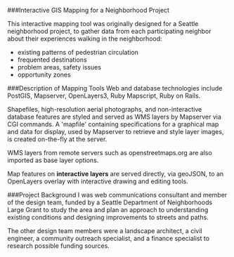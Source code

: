 ###Interactive GIS Mapping for a Neighborhood Project



This interactive mapping tool was originally designed for a Seattle neighborhood project, to gather data from each participating neighbor about their experiences walking in the neighborhood:

* existing patterns of pedestrian circulation
* frequented destinations
* problem areas, safety issues
* opportunity zones

###Description of Mapping Tools
Web and database technologies include PostGIS, Mapserver, OpenLayers3, Ruby Mapscript, Ruby on Rails.

Shapefiles, high-resolution aerial photographs, and non-interactive database features are styled and served as WMS layers by Mapserver via CGI commands. A 'mapfile' containing specifications for a graphical map and data for display, used by Mapserver to retrieve and style layer images, is created on-the-fly at the server.  

WMS layers from remote servers such as openstreetmaps.org are also imported as base layer options.

Map features on **interactive layers** are served directly, via geoJSON, to an OpenLayers overlay with interactive drawing and editing tools.


###Project Background
I was web communications consultant and member of the design team, funded by a Seattle Department of Neighborhoods Large Grant to study the area and plan an approach to understanding existing conditions and designing improvements to streets and paths. 

The other design team members were a landscape architect, a civil engineer, a community outreach specialist, and a finance specialist to research possible funding sources. 
